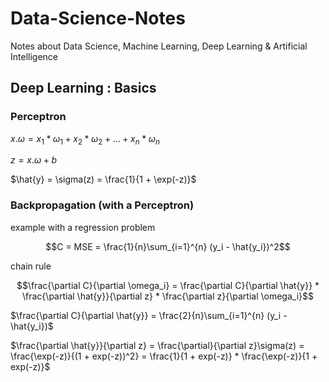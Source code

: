 # Data-Science-Notes
Notes about Data Science, Machine Learning, Deep Learning &amp; Artificial Intelligence

## Deep Learning : Basics

### Perceptron

$x.\omega = x_1*\omega_1 + x_2*\omega_2 + \dots + x_n*\omega_n$

$z = x.\omega + b$

$\hat{y} = \sigma(z) = \frac{1}{1 + \exp(-z)}$

### Backpropagation (with a Perceptron)

example with a regression problem 

$$C = MSE = \frac{1}{n}\sum_{i=1}^{n} (y_i - \hat{y_i})^2$$

chain rule

$$\frac{\partial C}{\partial \omega_i} = \frac{\partial C}{\partial \hat{y}} * \frac{\partial \hat{y}}{\partial z} * \frac{\partial z}{\partial \omega_i}$$

$\frac{\partial C}{\partial \hat{y}} = \frac{2}{n}\sum_{i=1}^{n} (y_i - \hat{y_i})$

$\frac{\partial \hat{y}}{\partial z} = \frac{\partial}{\partial z}\sigma(z) = \frac{\exp(-z)}{(1 + exp(-z))^2} = \frac{1}{1 + exp(-z)} * \frac{\exp(-z)}{1 + exp(-z)}$

